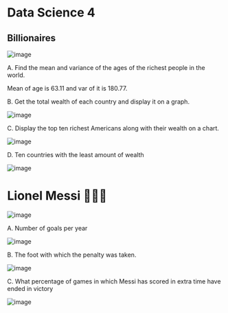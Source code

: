 # Data Science 4

## Billionaires 

![image](https://github.com/MSaberian/PyLearnMachineLearning/assets/43343453/11c0b20c-287d-4403-8b53-b6bb7c3708b4)

A. Find the mean and variance of the ages of the richest people in the world.

Mean of age is 63.11 and var of it is 180.77.

B. Get the total wealth of each country and display it on a graph.

![image](https://github.com/MSaberian/PyLearnMachineLearning/assets/43343453/49fe3301-ab26-484c-8128-23122213a8e5)


C. Display the top ten richest Americans along with their wealth on a chart.

![image](https://github.com/MSaberian/PyLearnMachineLearning/assets/43343453/e6f43315-fc65-45ca-9036-c8d1e1e9599a)

D. Ten countries with the least amount of wealth

![image](https://github.com/MSaberian/PyLearnMachineLearning/assets/43343453/a3c5373b-0ad0-46dc-a5f3-e9c88f4321c3)

# Lionel Messi 🏃🏻‍♂️

![image](https://github.com/MSaberian/PyLearnMachineLearning/assets/43343453/729ad3d4-2685-4b52-9c41-724c2249de31)

A. Number of goals per year

![image](https://github.com/MSaberian/PyLearnMachineLearning/assets/43343453/f3c466dd-a9c5-45e8-9b67-05d642f06183)

B. The foot with which the penalty was taken.

![image](https://github.com/MSaberian/PyLearnMachineLearning/assets/43343453/900c46e7-1c5e-4d44-967c-3ebd2116f1c1)

C. What percentage of games in which Messi has scored in extra time have ended in victory

![image](https://github.com/MSaberian/PyLearnMachineLearning/assets/43343453/521c4ded-3ba8-4674-b07f-06f1822783d3)




